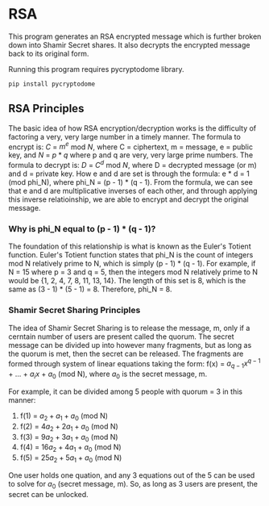 # RSA
This program generates an RSA encrypted message which is further broken down into Shamir Secret shares. It also decrypts the encrypted message back to its original form.

Running this program requires pycryptodome library.
```
pip install pycryptodome
```
## RSA Principles
The basic idea of how RSA encryption/decryption works is the difficulty of factoring a very, very large number in a timely manner.
The formula to encrypt is: $C$ = $m^e$ mod $N$, where C = ciphertext, m = message, e = public key, and $N$ = $p * q$ where p and q are very, very large prime numbers.
The formula to decrypt is: $D$ = $C^d$ mod $N$, where D = decrypted message (or m) and d = private key.
How e and d are set is through the formula: e * d = 1 (mod phi_N), where phi_N = (p - 1) * (q - 1). From the formula, we can see that e and d are multiplicative inverses of each other, and through applying this inverse relatioinship, we are able to encrypt and decrypt the original message.

### Why is phi_N equal to (p - 1) * (q - 1)?
The foundation of this relationship is what is known as the Euler's Totient function. Euler's Totient function states that phi_N is the count of integers mod N relatively prime to N, which is simply (p - 1) * (q - 1). For example, if N = 15 where p = 3 and q = 5, then the integers mod N relatively prime to N would be {1, 2, 4, 7, 8, 11, 13, 14}. The length of this set is 8, which is the same as (3 - 1) * (5 - 1) = 8. Therefore, phi_N = 8.

### Shamir Secret Sharing Principles
The idea of Shamir Secret Sharing is to release the message, m, only if a cerntain number of users are present called the quorum. The secret message can be divided up into however many fragments, but as long as the quorum is met, then the secret can be released. The fragments are formed through system of linear equations taking the form: f(x) = $a_{q-1}x^{q-1}$ + ... + $a_ix$ + $a_0$ (mod N), where $a_0$ is the secret message, m.

For example, it can be divided among 5 people with quorum = 3 in this manner:
1. f(1) = $a_2 + a_1 + a_0$ (mod N)
2. f(2) = $4a_2 + 2a_1 + a_0$ (mod N)
3. f(3) = $9a_2 + 3a_1 + a_0$ (mod N)
4. f(4) = $16a_2 + 4a_1 + a_0$ (mod N)
5. f(5) = $25a_2 + 5a_1 + a_0$ (mod N)

One user holds one quation, and any 3 equations out of the 5 can be used to solve for $a_0$ (secret message, m). So, as long as 3 users are present, the secret can be unlocked.
